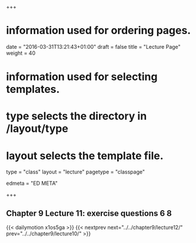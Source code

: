 +++
# information used for ordering pages.
date = "2016-03-31T13:21:43+01:00"
draft = false
title = "Lecture Page"
weight = 40

# information used for selecting templates.
# type selects the directory in /layout/type
# layout selects the template file.

type   = "class"
layout = "lecture"
pagetype = "classpage"





edmeta = "ED META"

+++
## Chapter 9 Lecture 11: exercise questions 6 8
{{< dailymotion x1os5ga >}}
{{< nextprev next="../../chapter9/lecture12/"     prev="../../chapter9/lecture10/"  >}}

